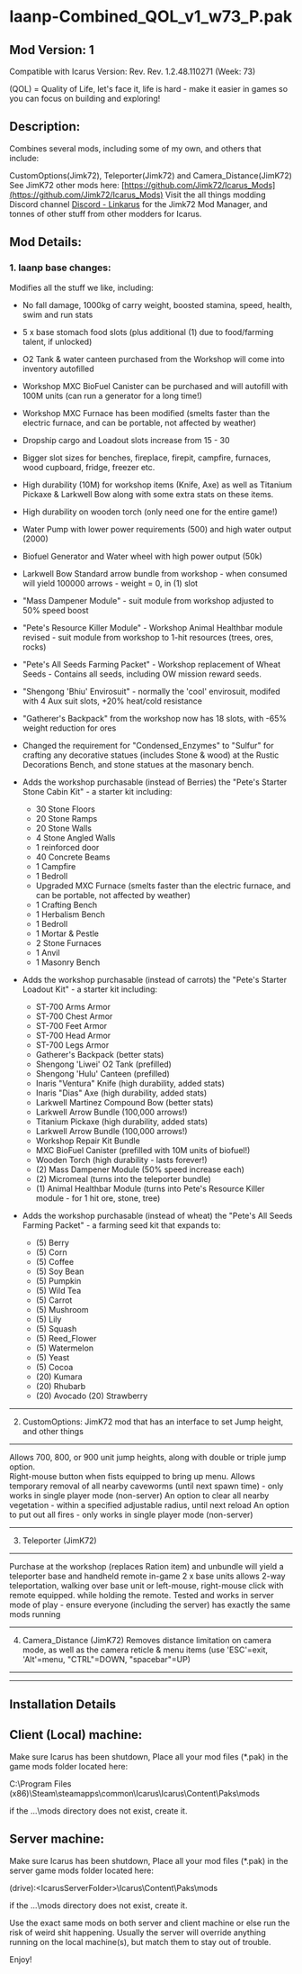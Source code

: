 # laanp-Combined_QOL_v1_w73_P.pak

## Mod Version: 1

Compatible with Icarus Version: Rev. Rev. 1.2.48.110271 (Week: 73)


(QOL) = Quality of Life, let's face it, life is hard - make it easier in games so you can focus on building and exploring! 


## Description:

Combines several mods, including some of my own, and others that include:

CustomOptions(Jimk72), Teleporter(Jimk72) and Camera_Distance(JimK72)
See JimK72 other mods here: [https://github.com/Jimk72/Icarus_Mods](https://github.com/Jimk72/Icarus_Mods)
Visit the all things modding Discord channel [Discord - Linkarus](https://discord.gg/linkarus-icarus-modding-936621749733302292)
for the Jimk72 Mod Manager, and tonnes of other stuff from other modders for Icarus.

## Mod Details:

### 1.   laanp base changes:

Modifies all the stuff we like, including:

 - No fall damage, 1000kg of carry weight, boosted stamina, speed, health, swim and run stats
 - 5 x base stomach food slots (plus additional (1) due to food/farming talent, if unlocked)
 - O2 Tank & water canteen purchased from the Workshop will come into inventory autofilled
 - Workshop MXC BioFuel Canister can be purchased and will autofill with 100M units (can run a generator for a long time!)
 - Workshop MXC Furnace has been modified (smelts faster than the electric furnace, and can be portable, not affected by weather) 
 - Dropship cargo and Loadout slots increase from 15 - 30 
 - Bigger slot sizes for benches, fireplace, firepit, campfire, furnaces, wood cupboard, fridge, freezer etc.
 - High durability (10M) for workshop items (Knife, Axe) as well as Titanium Pickaxe & Larkwell Bow along with some extra stats on these items.
 - High durability on wooden torch (only need one for the entire game!)
 - Water Pump with lower power requirements (500) and high water output (2000)
 - Biofuel Generator and Water wheel with high power output (50k)
 - Larkwell Bow Standard arrow bundle from workshop - when consumed will yield 100000 arrows - weight = 0, in (1) slot
 - "Mass Dampener Module" - suit module from workshop adjusted to 50% speed boost
 - "Pete's Resource Killer Module" - Workshop Animal Healthbar module revised - suit module from workshop to 1-hit resources (trees, ores, rocks)
 - "Pete's All Seeds Farming Packet" - Workshop replacement of Wheat Seeds - Contains all seeds, including OW mission reward seeds.
 - "Shengong 'Bhiu' Envirosuit" - normally the 'cool' envirosuit, modifed with 4 Aux suit slots, +20% heat/cold resistance 
 - "Gatherer's Backpack" from the workshop now has 18 slots, with -65% weight reduction for ores
 - Changed the requirement for "Condensed_Enzymes" to "Sulfur" for crafting any decorative statues (includes Stone & wood)
   at the Rustic Decorations Bench, and stone statues at the masonary bench.
 - Adds the workshop purchasable (instead of Berries) the "Pete's Starter Stone Cabin Kit" - a starter kit including:
   - 30 Stone Floors
   - 20 Stone Ramps	
   - 20 Stone Walls
   - 4 Stone Angled Walls
   - 1 reinforced door
   - 40 Concrete Beams
   - 1 Campfire
   - 1 Bedroll
   - Upgraded MXC Furnace (smelts faster than the electric furnace, and can be portable, not affected by weather)  
   - 1 Crafting Bench
   - 1 Herbalism Bench
   - 1 Bedroll
   - 1 Mortar & Pestle
   - 2 Stone Furnaces
   - 1 Anvil
   - 1 Masonry Bench

 - Adds the workshop purchasable (instead of carrots) the "Pete's Starter Loadout Kit" - a starter kit including:
   - ST-700 Arms Armor
   - ST-700 Chest Armor
   - ST-700 Feet Armor
   - ST-700 Head Armor
   - ST-700 Legs Armor
   - Gatherer's Backpack (better stats)
   - Shengong 'Liwei' O2 Tank (prefilled)
   - Shengong 'Hulu' Canteen (prefilled)
   - Inaris "Ventura" Knife (high durability, added stats)
   - Inaris "Dias" Axe (high durability, added stats)
   - Larkwell Martinez Compound Bow (better stats)
   - Larkwell Arrow Bundle (100,000 arrows!)
   - Titanium Pickaxe (high durability, added stats)
   - Larkwell Arrow Bundle (100,000 arrows!)
   - Workshop Repair Kit Bundle
   - MXC BioFuel Canister (prefilled with 10M units of biofuel!)
   - Wooden Torch (high durability - lasts forever!)
   - (2) Mass Dampener Module (50% speed increase each)
   - (2) Micromeal (turns into the teleporter bundle)
   - (1) Animal Healthbar Module (turns into Pete's Resource Killer module - for 1 hit ore, stone, tree)

- Adds the workshop purchasable (instead of wheat) the "Pete's All Seeds Farming Packet" - a farming seed kit that expands to:
  - (5) Berry
  - (5) Corn
  - (5) Coffee
  - (5) Soy Bean
  - (5) Pumpkin
  - (5) Wild Tea
  - (5) Carrot
  - (5) Mushroom
  - (5) Lily
  - (5) Squash
  - (5) Reed_Flower
  - (5) Watermelon
  - (5) Yeast
  - (5) Cocoa
  - (20) Kumara
  - (20) Rhubarb
  - (20) Avocado
    (20) Strawberry

-----------------------------------------------------------------------------------------------------------------------------------
2.   CustomOptions:  JimK72 mod that has an interface to set Jump height, and other things
-----------------------------------------------------------------------------------------------------------------------------------
Allows 700, 800, or 900 unit jump heights, along with double or triple jump option.  
Right-mouse button when fists equipped to bring up menu.
Allows temporary removal of all nearby caveworms (until next spawn time) - only works in single player mode (non-server)
An option to clear all nearby vegetation - within a specified adjustable radius, until next reload
An option to put out all fires - only works in single player mode (non-server)
                                

-----------------------------------------------------------------------------------------------------------------------------------
3.   Teleporter (JimK72)
-----------------------------------------------------------------------------------------------------------------------------------
Purchase at the workshop (replaces Ration item) and unbundle will yield a teleporter base and handheld remote in-game
2 x base units allows 2-way teleportation, walking over base unit or left-mouse, right-mouse click with remote equipped.
while holding the remote. Tested and works in server mode of play - ensure everyone (including the server) has exactly the same mods running

-----------------------------------------------------------------------------------------------------------------------------------
4.   Camera_Distance (JimK72)
Removes distance limitation on camera mode, as well as the camera reticle & menu items 
(use 'ESC'=exit, 'Alt'=menu, "CTRL"=DOWN, "spacebar"=UP) 
-----------------------------------------------------------------------------------------------------------------------------------
	
     
---------------------------------------------------
Installation Details
--------------------------------------------------

Client (Local) machine:
-----------------------
Make sure Icarus has been shutdown, 
Place all your mod files (*.pak) in the game mods folder located here:

C:\Program Files (x86)\Steam\steamapps\common\Icarus\Icarus\Content\Paks\mods

if the ...\mods directory does not exist, create it.


Server machine:
-----------------------
Make sure Icarus has been shutdown, 
Place all your mod files (*.pak) in the server game mods folder located here:

(drive):\<IcarusServerFolder>\Icarus\Content\Paks\mods

if the ...\mods directory does not exist, create it.

Use the exact same mods on both server and client machine or else run the risk of weird shit happening.
Usually the server will override anything running on the local machine(s), but match them to stay out of trouble.

Enjoy!

